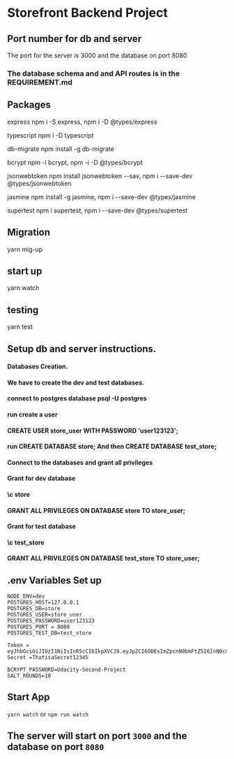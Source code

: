 # Storefront Backend Project

## Port number for db and server
The port for the server is 3000 and the database on port 8080


### The database schema and and API routes is in the REQUIREMENT.md
## Packages

express
npm i -S express, 
npm i -D @types/express

typescript
npm i -D typescript

db-migrate
npm install -g db-migrate

bcrypt
npm -i bcrypt,
npm -i -D @types/bcrypt

jsonwebtoken
npm install jsonwebtoken --sav,
npm i --save-dev @types/jsonwebtoken

jasmine
npm install -g jasmine,
npm i --save-dev @types/jasmine

supertest
npm i supertest, 
npm i --save-dev @types/supertest

## Migration
yarn mig-up

## start up

yarn watch

## testing

yarn test

## Setup db and server instructions.
#### Databases Creation.
#### We have to create the dev and test databases.

#### connect to postgres database psql -U postgres
#### run create a user
#### CREATE USER store_user WITH PASSWORD 'user123123';
#### run CREATE DATABASE store;  And then CREATE DATABASE test_store;
#### Connect to the databases and grant all privileges
#### Grant for dev database
#### \c store
#### GRANT ALL PRIVILEGES ON DATABASE store TO store_user;
#### Grant for test database
#### \c test_store
#### GRANT ALL PRIVILEGES ON DATABASE test_store TO store_user;

## .env Variables Set up

```
NODE_ENV=dev
POSTGRES_HOST=127.0.0.1
POSTGRES_DB=store
POSTGRES_USER=store_user
POSTGRES_PASSWORD=user123123
POSTGRES_PORT = 8080
POSTGRES_TEST_DB=test_store

Token = eyJhbGciOiJIUzI1NiIsInR5cCI6IkpXVCJ9.eyJpZCI6ODEsImZpcnN0bmFtZSI6InN0cmluZyIsImxhc3RuYW1lIjoic3RyaW5nIiwicGFzc3dvcmQiOiIkMmIkMTAkbGFrVEtyV0tvUk5TUjJNY2Jkd0pNT1BOWkNJc29KZzUwZDlxZFlaYk5nZDZwZWpPWkovVFciLCJpYXQiOjE2NTM0NzQxNzF9.Ct20rJSoetHX_Bh66z2TJAnFXTlwp3r38nD9tPQ_cXQ
Secret =ThatisaSecret12345

BCRYPT_PASSWORD=Udacity-Second-Project
SALT_ROUNDS=10

```

## Start App
`yarn watch` or `npm run watch`

## The server will start on port `3000` and the database on port `8080`